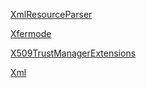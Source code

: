 [XmlResourceParser](../android/content/res/XmlResourceParser.java)

[Xfermode](../android/graphics/Xfermode.java)

[X509TrustManagerExtensions](../android/net/http/X509TrustManagerExtensions.java)

[Xml](../android/util/Xml.java)


